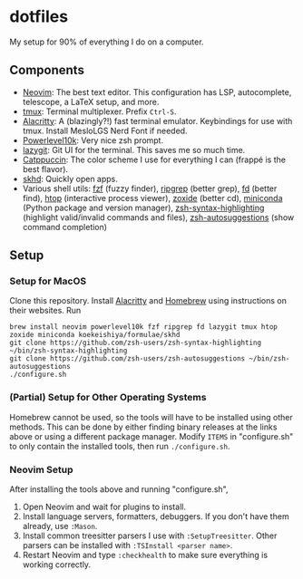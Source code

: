 # dotfiles

My setup for 90% of everything I do on a computer.

## Components

- [Neovim](https://neovim.io): The best text editor. This configuration has LSP, autocomplete, telescope, a LaTeX setup, and more.
- [tmux](https://github.com/tmux/tmux): Terminal multiplexer. Prefix `Ctrl-S`.
- [Alacritty](https://alacritty.org/): A (blazingly?!) fast terminal emulator. Keybindings for use with tmux. Install MesloLGS Nerd Font if needed.
- [Powerlevel10k](https://github.com/romkatv/powerlevel10k): Very nice zsh prompt.
- [lazygit](https://github.com/jesseduffield/lazygit): Git UI for the terminal. This saves me so much time.
- [Catppuccin](https://catppuccin.com/): The color scheme I use for everything I can (frappé is the best flavor).
- [skhd](https://github.com/koekeishiya/skhd): Quickly open apps.
- Various shell utils: [fzf](https://github.com/junegunn/fzf) (fuzzy finder), [ripgrep](https://github.com/BurntSushi/ripgrep) (better grep), [fd](https://github.com/sharkdp/fd) (better find), [htop](https://htop.dev) (interactive process viewer), [zoxide](https://github.com/ajeetdsouza/zoxide) (better cd), [miniconda](https://docs.conda.io/projects/miniconda/en/latest/) (Python package and version manager), [zsh-syntax-highlighting](https://github.com/zsh-users/zsh-syntax-highlighting) (highlight valid/invalid commands and files), [zsh-autosuggestions](https://github.com/zsh-users/zsh-autosuggestions) (show command completion)

## Setup
### Setup for MacOS
Clone this repository. Install [Alacritty](https://alacritty.org/) and [Homebrew](https://brew.sh) using instructions on their websites. Run
```
brew install neovim powerlevel10k fzf ripgrep fd lazygit tmux htop zoxide miniconda koekeishiya/formulae/skhd
git clone https://github.com/zsh-users/zsh-syntax-highlighting ~/bin/zsh-syntax-highlighting
git clone https://github.com/zsh-users/zsh-autosuggestions ~/bin/zsh-autosuggestions
./configure.sh
```

### (Partial) Setup for Other Operating Systems

Homebrew cannot be used, so the tools will have to be installed using other methods. This can be done by either finding binary releases at the links above or using a different package manager. Modify `ITEMS` in "configure.sh" to only contain the installed tools, then run `./configure.sh`.

### Neovim Setup
After installing the tools above and running "configure.sh",
1. Open Neovim and wait for plugins to install.
2. Install language servers, formatters, debuggers. If you don't have them already, use `:Mason`.
3. Install common treesitter parsers I use with `:SetupTreesitter`. Other parsers can be installed with `:TSInstall <parser name>`.
3. Restart Neovim and type `:checkhealth` to make sure everything is working correctly.
